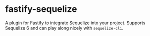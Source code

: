 # fastify-sequelize
A plugin for Fastify to integrate Sequelize into your project. Supports Sequelize 6 and can play along nicely with `sequelize-cli`.
